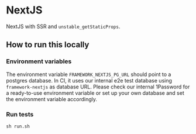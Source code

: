 # NextJS

NextJS with SSR and `unstable_getStaticProps`.

## How to run this locally

### Environment variables

The environment variable `FRAMEWORK_NEXTJS_PG_URL` should point to a postgres database.
In CI, it uses our internal e2e test database using `framework-nextjs` as database URL.
Please check our internal 1Password for a ready-to-use environment variable or 
set up your own database and set the environment variable accordingly.

### Run tests

```shell script
sh run.sh
```
